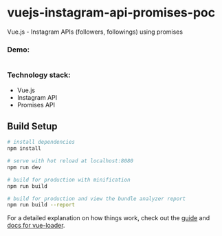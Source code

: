 # vuejs-instagram-api-promises-poc

Vue.js - Instagram APIs (followers, followings) using promises

### Demo:
<p align="center">
	<img src="https://github.com/forcelate/forcelate-temple-javascript/blob/master/vuejs-instagram-api-promises-poc/img/vuejs-instagram-api-promises-poc-demo.gif?raw=true" alt=""/>
</p>

### Technology stack:
* Vue.js
* Instagram API
* Promises API

## Build Setup

``` bash
# install dependencies
npm install

# serve with hot reload at localhost:8080
npm run dev

# build for production with minification
npm run build

# build for production and view the bundle analyzer report
npm run build --report
```

For a detailed explanation on how things work, check out the [guide](http://vuejs-templates.github.io/webpack/) and [docs for vue-loader](http://vuejs.github.io/vue-loader).
